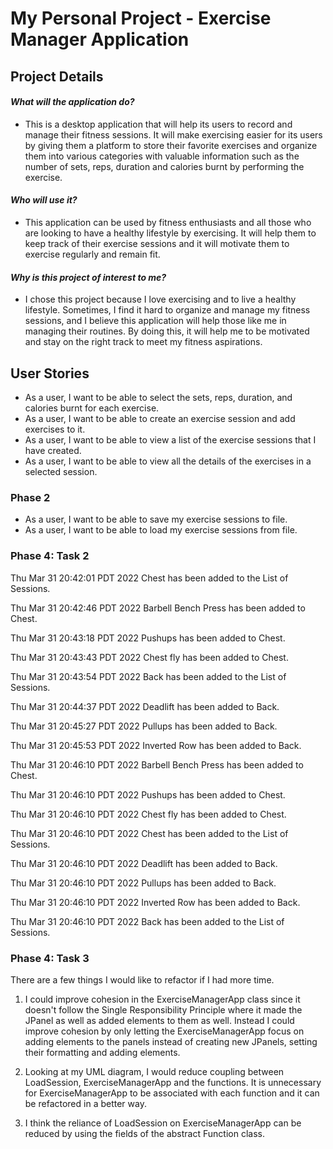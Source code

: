 # My Personal Project - Exercise Manager Application

## Project Details

#### *What will the application do?*
- This is a desktop application that will help its users to record and manage their fitness sessions.
It will make exercising easier for its users by giving them a platform to store their favorite exercises
and organize them into various categories with valuable information such as the number of sets,
reps, duration and calories burnt by performing the exercise.


#### *Who will use it?*
- This application can be used by fitness enthusiasts and all those who are looking
  to have a healthy lifestyle by exercising. It will help them to keep track of their exercise sessions
and it will motivate them to exercise regularly and remain fit.


#### *Why is this project of interest to me?*
- I chose this project because I love exercising and to live a healthy lifestyle.
Sometimes, I find it hard to organize and manage my fitness sessions,
and I believe this application will help those like me in managing their
routines. By doing this, it will help me to be motivated and stay on the right track
  to meet my fitness aspirations.


## **User Stories**
- As a user, I want to be able to select the sets, reps, duration, and calories burnt for each exercise.
- As a user, I want to be able to create an exercise session and
    add exercises to it.
- As a user, I want to be able to view a list of the exercise sessions that I have created.
- As a user, I want to be able to view all the details of the exercises in a selected session.

### **Phase 2**
- As a user, I want to be able to save my exercise sessions to file.
- As a user, I want to be able to load my exercise sessions from file.

### **Phase 4: Task 2**
Thu Mar 31 20:42:01 PDT 2022
Chest has been added to the List of Sessions.


Thu Mar 31 20:42:46 PDT 2022
Barbell Bench Press has been added to Chest.


Thu Mar 31 20:43:18 PDT 2022
Pushups has been added to Chest.


Thu Mar 31 20:43:43 PDT 2022
Chest fly has been added to Chest.


Thu Mar 31 20:43:54 PDT 2022
Back has been added to the List of Sessions.


Thu Mar 31 20:44:37 PDT 2022
Deadlift has been added to Back.


Thu Mar 31 20:45:27 PDT 2022
Pullups has been added to Back.


Thu Mar 31 20:45:53 PDT 2022
Inverted Row has been added to Back.


Thu Mar 31 20:46:10 PDT 2022
Barbell Bench Press has been added to Chest.


Thu Mar 31 20:46:10 PDT 2022
Pushups has been added to Chest.


Thu Mar 31 20:46:10 PDT 2022
Chest fly has been added to Chest.


Thu Mar 31 20:46:10 PDT 2022
Chest has been added to the List of Sessions.


Thu Mar 31 20:46:10 PDT 2022
Deadlift has been added to Back.


Thu Mar 31 20:46:10 PDT 2022
Pullups has been added to Back.


Thu Mar 31 20:46:10 PDT 2022
Inverted Row has been added to Back.


Thu Mar 31 20:46:10 PDT 2022
Back has been added to the List of Sessions.


### **Phase 4: Task 3**

There are a few things I would like to refactor if I had more time.

1. I could improve cohesion in the ExerciseManagerApp class since it doesn't follow the Single Responsibility Principle where it made the JPanel as well as added elements to them as well. Instead I could improve cohesion by only letting the ExerciseManagerApp focus on adding elements to the panels instead of creating new JPanels, setting their formatting and adding elements.


2. Looking at my UML diagram, I would reduce coupling between LoadSession, ExerciseManagerApp and the functions. It is unnecessary for ExerciseManagerApp to be associated with each function and it can be refactored in a better way.


3. I think the reliance of LoadSession on ExerciseManagerApp can be reduced by using the fields of the abstract Function class.